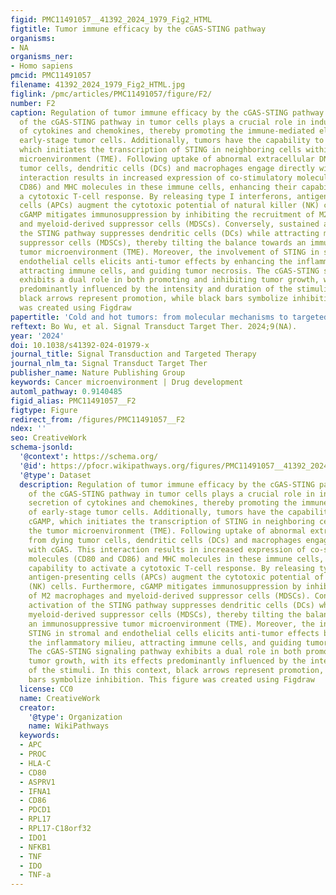 ```yaml
---
figid: PMC11491057__41392_2024_1979_Fig2_HTML
figtitle: Tumor immune efficacy by the cGAS-STING pathway
organisms:
- NA
organisms_ner:
- Homo sapiens
pmcid: PMC11491057
filename: 41392_2024_1979_Fig2_HTML.jpg
figlink: /pmc/articles/PMC11491057/figure/F2/
number: F2
caption: Regulation of tumor immune efficacy by the cGAS-STING pathway. Activation
  of the cGAS-STING pathway in tumor cells plays a crucial role in inducing the secretion
  of cytokines and chemokines, thereby promoting the immune-mediated elimination of
  early-stage tumor cells. Additionally, tumors have the capability to produce cGAMP,
  which initiates the transcription of STING in neighboring cells within the tumor
  microenvironment (TME). Following uptake of abnormal extracellular DNA from dying
  tumor cells, dendritic cells (DCs) and macrophages engage directly with cGAS. This
  interaction results in increased expression of co-stimulatory molecules (CD80 and
  CD86) and MHC molecules in these immune cells, enhancing their capability to activate
  a cytotoxic T-cell response. By releasing type I interferons, antigen-presenting
  cells (APCs) augment the cytotoxic potential of natural killer (NK) cells. Furthermore,
  cGAMP mitigates immunosuppression by inhibiting the recruitment of M2 macrophages
  and myeloid-derived suppressor cells (MDSCs). Conversely, sustained activation of
  the STING pathway suppresses dendritic cells (DCs) while attracting myeloid-derived
  suppressor cells (MDSCs), thereby tilting the balance towards an immunosuppressive
  tumor microenvironment (TME). Moreover, the involvement of STING in stromal and
  endothelial cells elicits anti-tumor effects by enhancing the inflammatory milieu,
  attracting immune cells, and guiding tumor necrosis. The cGAS-STING signaling pathway
  exhibits a dual role in both promoting and inhibiting tumor growth, with its effects
  predominantly influenced by the intensity and duration of the stimuli. In this context,
  black arrows represent promotion, while black bars symbolize inhibition. This figure
  was created using Figdraw
papertitle: 'Cold and hot tumors: from molecular mechanisms to targeted therapy'
reftext: Bo Wu, et al. Signal Transduct Target Ther. 2024;9(NA).
year: '2024'
doi: 10.1038/s41392-024-01979-x
journal_title: Signal Transduction and Targeted Therapy
journal_nlm_ta: Signal Transduct Target Ther
publisher_name: Nature Publishing Group
keywords: Cancer microenvironment | Drug development
automl_pathway: 0.9140485
figid_alias: PMC11491057__F2
figtype: Figure
redirect_from: /figures/PMC11491057__F2
ndex: ''
seo: CreativeWork
schema-jsonld:
  '@context': https://schema.org/
  '@id': https://pfocr.wikipathways.org/figures/PMC11491057__41392_2024_1979_Fig2_HTML.html
  '@type': Dataset
  description: Regulation of tumor immune efficacy by the cGAS-STING pathway. Activation
    of the cGAS-STING pathway in tumor cells plays a crucial role in inducing the
    secretion of cytokines and chemokines, thereby promoting the immune-mediated elimination
    of early-stage tumor cells. Additionally, tumors have the capability to produce
    cGAMP, which initiates the transcription of STING in neighboring cells within
    the tumor microenvironment (TME). Following uptake of abnormal extracellular DNA
    from dying tumor cells, dendritic cells (DCs) and macrophages engage directly
    with cGAS. This interaction results in increased expression of co-stimulatory
    molecules (CD80 and CD86) and MHC molecules in these immune cells, enhancing their
    capability to activate a cytotoxic T-cell response. By releasing type I interferons,
    antigen-presenting cells (APCs) augment the cytotoxic potential of natural killer
    (NK) cells. Furthermore, cGAMP mitigates immunosuppression by inhibiting the recruitment
    of M2 macrophages and myeloid-derived suppressor cells (MDSCs). Conversely, sustained
    activation of the STING pathway suppresses dendritic cells (DCs) while attracting
    myeloid-derived suppressor cells (MDSCs), thereby tilting the balance towards
    an immunosuppressive tumor microenvironment (TME). Moreover, the involvement of
    STING in stromal and endothelial cells elicits anti-tumor effects by enhancing
    the inflammatory milieu, attracting immune cells, and guiding tumor necrosis.
    The cGAS-STING signaling pathway exhibits a dual role in both promoting and inhibiting
    tumor growth, with its effects predominantly influenced by the intensity and duration
    of the stimuli. In this context, black arrows represent promotion, while black
    bars symbolize inhibition. This figure was created using Figdraw
  license: CC0
  name: CreativeWork
  creator:
    '@type': Organization
    name: WikiPathways
  keywords:
  - APC
  - PROC
  - HLA-C
  - CD80
  - ASPRV1
  - IFNA1
  - CD86
  - PDCD1
  - RPL17
  - RPL17-C18orf32
  - IDO1
  - NFKB1
  - TNF
  - IDO
  - TNF-a
---
```

